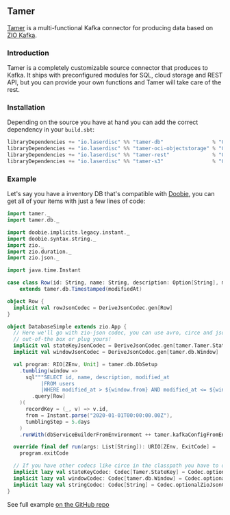 ## Tamer

 [Tamer](https://github.com/laserdisc-io/tamer) is a multi-functional Kafka connector for producing data based on [ZIO Kafka](https://github.com/zio/zio-kafka).

 ### Introduction

 Tamer is a completely customizable source connector that produces to Kafka. It ships with preconfigured modules for SQL, cloud storage and REST API, but you can provide your own functions and Tamer will take care of the rest.

 ### Installation

 Depending on the source you have at hand you can add the correct dependency in your `build.sbt`:

 ```scala
 libraryDependencies += "io.laserdisc" %% "tamer-db"                % "0.16.1"
 libraryDependencies += "io.laserdisc" %% "tamer-oci-objectstorage" % "0.16.1"
 libraryDependencies += "io.laserdisc" %% "tamer-rest"              % "0.16.1"
 libraryDependencies += "io.laserdisc" %% "tamer-s3"                % "0.16.1"
 ```

 ### Example

 Let's say you have a inventory DB that's compatible with [Doobie](https://github.com/tpolecat/doobie), you can get all of your items with just a few lines of code:

 ```scala
 import tamer._
 import tamer.db._

 import doobie.implicits.legacy.instant._
 import doobie.syntax.string._
 import zio._
 import zio.duration._
 import zio.json._

 import java.time.Instant

 case class Row(id: String, name: String, description: Option[String], modifiedAt: Instant)
     extends tamer.db.Timestamped(modifiedAt)

 object Row {
   implicit val rowJsonCodec = DeriveJsonCodec.gen[Row]
 }

 object DatabaseSimple extends zio.App {
   // Here we'll go with zio-json codec, you can use avro, circe and jsoniter
   // out-of-the box or plug yours!
   implicit val stateKeyJsonCodec = DeriveJsonCodec.gen[tamer.Tamer.StateKey]
   implicit val windowJsonCodec = DeriveJsonCodec.gen[tamer.db.Window]

   val program: RIO[ZEnv, Unit] = tamer.db.DbSetup
     .tumbling(window =>
       sql"""SELECT id, name, description, modified_at 
            |FROM users 
            |WHERE modified_at > ${window.from} AND modified_at <= ${window.to}""".stripMargin
         .query[Row]
     )(
       recordKey = (_, v) => v.id,
       from = Instant.parse("2020-01-01T00:00:00.00Z"),
       tumblingStep = 5.days
     )
     .runWith(dbServiceBuilderFromEnvironment ++ tamer.kafkaConfigFromEnvironment)

   override final def run(args: List[String]): URIO[ZEnv, ExitCode] =
     program.exitCode

   // If you have other codecs like circe in the classpath you have to disambiguate
   implicit lazy val stateKeyCodec: Codec[Tamer.StateKey] = Codec.optionalZioJsonCodec
   implicit lazy val windowCodec: Codec[tamer.db.Window] = Codec.optionalZioJsonCodec
   implicit lazy val stringCodec: Codec[String] = Codec.optionalZioJsonCodec
 }
 ```
 See full example [on the GitHub repo](https://github.com/laserdisc-io/tamer/blob/4e1a7646fb44041648d9aa3ba089decb81ebe487/example/src/main/scala/tamer/db/DatabaseSimple.scala)
